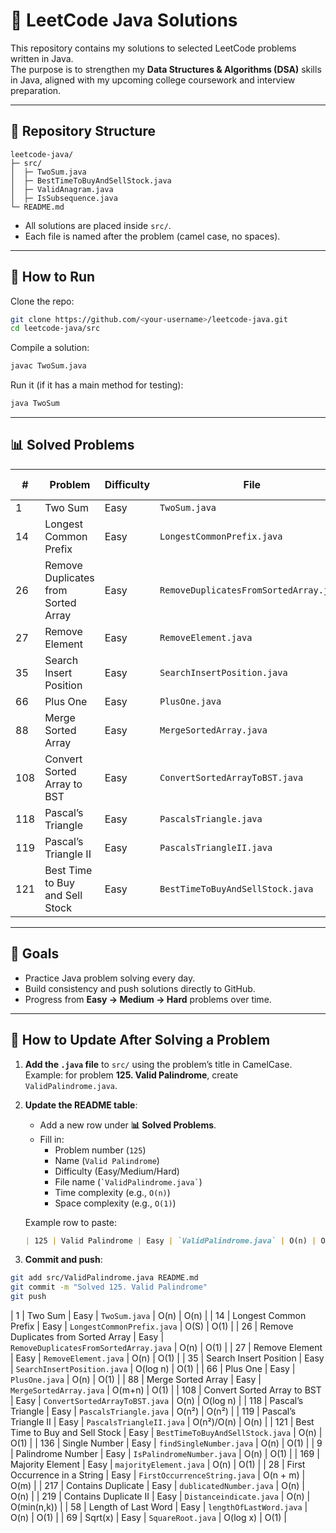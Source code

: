 # 📘 LeetCode Java Solutions

This repository contains my solutions to selected LeetCode problems written in Java.  
The purpose is to strengthen my **Data Structures & Algorithms (DSA)** skills in Java, aligned with my upcoming college coursework and interview preparation.

---

## 📂 Repository Structure
```
leetcode-java/
├─ src/
│  ├─ TwoSum.java
│  ├─ BestTimeToBuyAndSellStock.java
│  ├─ ValidAnagram.java
│  ├─ IsSubsequence.java
└─ README.md
```

- All solutions are placed inside `src/`.
- Each file is named after the problem (camel case, no spaces).

---

## 🚀 How to Run
Clone the repo:
```bash
git clone https://github.com/<your-username>/leetcode-java.git
cd leetcode-java/src
```

Compile a solution:
```bash
javac TwoSum.java
```

Run it (if it has a main method for testing):
```bash
java TwoSum
```

---

## 📊 Solved Problems

| #   | Problem                              | Difficulty | File                                | Time Complexity | Space Complexity |
|-----|--------------------------------------|------------|-------------------------------------|-----------------|------------------|
| 1   | Two Sum                              | Easy       | `TwoSum.java`                       | O(n)            | O(n)             |
| 14  | Longest Common Prefix                | Easy       | `LongestCommonPrefix.java`          | O(S)            | O(1)             |
| 26  | Remove Duplicates from Sorted Array  | Easy       | `RemoveDuplicatesFromSortedArray.java` | O(n)         | O(1)             |
| 27  | Remove Element                       | Easy       | `RemoveElement.java`                 | O(n)            | O(1)             |
| 35  | Search Insert Position               | Easy       | `SearchInsertPosition.java`          | O(log n)        | O(1)             |
| 66  | Plus One                             | Easy       | `PlusOne.java`                       | O(n)            | O(1)             |
| 88  | Merge Sorted Array                   | Easy       | `MergeSortedArray.java`              | O(m+n)          | O(1)             |
| 108 | Convert Sorted Array to BST          | Easy       | `ConvertSortedArrayToBST.java`       | O(n)            | O(log n)         |
| 118 | Pascal’s Triangle                    | Easy       | `PascalsTriangle.java`               | O(n²)           | O(n²)            |
| 119 | Pascal’s Triangle II                 | Easy       | `PascalsTriangleII.java`             | O(n²) / O(n)    | O(n)             |
| 121 | Best Time to Buy and Sell Stock      | Easy       | `BestTimeToBuyAndSellStock.java`     | O(n)            | O(1)             |

---

## 🎯 Goals
- Practice Java problem solving every day.  
- Build consistency and push solutions directly to GitHub.  
- Progress from **Easy → Medium → Hard** problems over time.  

---

## 🔹 How to Update After Solving a Problem

1. **Add the `.java` file** to `src/` using the problem’s title in CamelCase.  
   Example: for problem **125. Valid Palindrome**, create `ValidPalindrome.java`.

2. **Update the README table**:
   - Add a new row under **📊 Solved Problems**.
   - Fill in:
     - Problem number (`125`)  
     - Name (`Valid Palindrome`)  
     - Difficulty (Easy/Medium/Hard)  
     - File name (`` `ValidPalindrome.java` ``)  
     - Time complexity (e.g., `O(n)`)  
     - Space complexity (e.g., `O(1)`)

   Example row to paste:
   ```markdown
   | 125 | Valid Palindrome | Easy | `ValidPalindrome.java` | O(n) | O(1) |
   ```

3. **Commit and push**:
```bash
git add src/ValidPalindrome.java README.md
git commit -m "Solved 125. Valid Palindrome"
git push
```
| 1   | Two Sum                             | Easy | `TwoSum.java`                       | O(n)          | O(n)   |
| 14  | Longest Common Prefix               | Easy | `LongestCommonPrefix.java`          | O(S)          | O(1)   |
| 26  | Remove Duplicates from Sorted Array | Easy | `RemoveDuplicatesFromSortedArray.java` | O(n)       | O(1)   |
| 27  | Remove Element                      | Easy | `RemoveElement.java`                | O(n)          | O(1)   |
| 35  | Search Insert Position              | Easy | `SearchInsertPosition.java`         | O(log n)      | O(1)   |
| 66  | Plus One                            | Easy | `PlusOne.java`                      | O(n)          | O(1)   |
| 88  | Merge Sorted Array                  | Easy | `MergeSortedArray.java`             | O(m+n)        | O(1)   |
| 108 | Convert Sorted Array to BST         | Easy | `ConvertSortedArrayToBST.java`      | O(n)          | O(log n) |
| 118 | Pascal’s Triangle                   | Easy | `PascalsTriangle.java`              | O(n²)         | O(n²)  |
| 119 | Pascal’s Triangle II                | Easy | `PascalsTriangleII.java`            | O(n²)/O(n)    | O(n)   |
| 121 | Best Time to Buy and Sell Stock     | Easy | `BestTimeToBuyAndSellStock.java`    | O(n)          | O(1)   |
| 136 | Single Number                       | Easy | `findSingleNumber.java`             | O(n)          | O(1)   |
| 9   | Palindrome Number                   | Easy | `IsPalindromeNumber.java`           | O(n)          | O(1)   |
| 169 | Majority Element                    | Easy | `majorityElement.java`              | O(n)          | O(1)   |
| 28  | First Occurrence in a String        | Easy | `FirstOccurrenceString.java`        | O(n + m)      | O(m)   |
| 217 | Contains Duplicate                  | Easy | `dublicatedNumber.java`             | O(n)          | O(n)   |
| 219 | Contains Duplicate II               | Easy | `Distanceindicate.java`             | O(n)          | O(min(n,k)) |
| 58  | Length of Last Word                 | Easy | `lengthOfLastWord.java`             | O(n)          | O(1)   |
| 69  | Sqrt(x)                             | Easy | `SquareRoot.java`                   | O(log x)      | O(1)   |